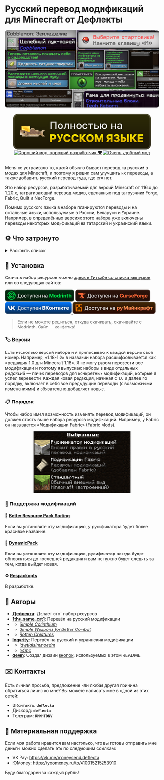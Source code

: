 # Русский перевод модификаций для Minecraft от Дефлекты

<div align="center">
    <img title="В будущем заменю эту картинку" src="Разное/preview2.png">
    <br>
    <br>
    <img title="Никак не связано с «Фаргус Мультимедия». Это просто добрая отсылка. Я работаю над переводами один с 2020 года, лишь изредка получая помощь от народа (хотелось бы, конечно, больше вклада от Интернета, но имеем, что имеем)." src="Разное/fargus_cozy_vector.svg">
    <a href="https://modrinth.com/mod/dynamicpack"><img title="Хороший мод, хороший разработчик ❤️" src="Разное/dynamicpack_vector.svg"></a>
    <a href="https://modrinth.com/mod/better-resource-pack-sorting"><img title="Очень удобный мод" src="Разное/brps_vector.svg"></a>
    <br>
    <br>
    <!--<a href="https://github.com/RushanM/Minecraft-Mods-Russian-Translation/wiki/%D0%9F%D0%BE%D0%BC%D0%BE%D1%89%D1%8C-%D1%81-%D0%BF%D0%B5%D1%80%D0%B5%D0%B2%D0%BE%D0%B4%D0%BE%D0%BC">
        <img height="38" src="Разное/translate.svg">
    </a>-->
</div>

Меня не устраивало то, какой обычно бывает перевод на русский в модах для Minecraft, и поэтому я решил сам улучшить их переводы, а также добавить русский перевод туда, где его нет.

Это набор ресурсов, разрабатываемый для версий Minecraft от 1.16.x до 1.20.x, затрагивающий перевод модов, сделанных под загрузчики Forge, Fabric, Quilt и NeoForge.

Помимо русского языка в наборе планируются переводы и на остальные языки, используемые в России, Беларуси и Украине. Например, в определённых версиях этого набора уже включены переводы некоторых модификаций на татарский и украинский языки.

## ⚙️ Что затронуто

<details>
<summary>Раскрыть список</summary>
<br>

* `1.16—1.20` — версии игры;
* 🌌 — модификации нет на эту версию.
* ❌ — перевода пока нет;
* ✅ — перевод готов.

| Модификация | 1.16 | 1.17 | 1.18 | 1.19 | 1.20 |
| - | - | - | - | - | - |
| [Additional Additions](https://modrinth.com/mod/addadd) | 🌌 | ❌ | ✅ Рус.<br>✅ Тат. | ✅ Рус.<br>✅ Тат. | ✅ Рус.
| [AFMP: A Few More Plushies](https://modrinth.com/mod/afmp) | 🌌 | 🌌 | 🌌 | ✅ Рус. | ❌
| [All the Fan Made Discs](https://modrinth.com/mod/all-the-fan-made-discs) | 🌌 | 🌌 | ❌ | ❌ | ✅ Рус.
| [Animatica](https://modrinth.com/mod/animatica) | 🌌 | ❌ | ❌ | ❌ | ✅ Рус.
| [AppleSkin](https://modrinth.com/mod/appleskin) | ✅ Рус. | ❌ | ❌ | ✅ Рус. | ❌
| [Applied Energistics 2](https://modrinth.com/mod/ae2) | ❌ | ✅ Рус. | ❌ | ❌ | ❌
| [Automatic Tool Swap](https://www.curseforge.com/minecraft/mc-mods/automatic-tool-swap) | ❌ | ✅ Рус. | ❌ | ❌ | ❌
| [Bad Wither No Cookie - Reloaded](https://modrinth.com/mod/bad-wither-no-cookie) | ❌ | ❌ | ❌ | ❌ | ✅ Рус.
| [Better Biome Blend](https://modrinth.com/mod/better-biome-blend) | ❌ | ✅ Рус. | ❌ | ❌ | 🌌
| [Better Mods Button](https://www.curseforge.com/minecraft/mc-mods/better-mods-button) | ❌ | ✅ Рус. | ❌ | ❌ | ❌
| [Botania](https://modrinth.com/mod/botania) | ❌ | ❌ | ❌ | ❌ | ❌
| [Bookshelf](https://modrinth.com/mod/bookshelf-lib) | ✅ Рус. | ❌ | ❌ | ❌ | ❌
| [Canvas Renderer](https://modrinth.com/mod/canvas) | 🌌 | ❌ | ❌ | ❌ | ❌
| [Catalogue](https://www.curseforge.com/minecraft/mc-mods/catalogue) | ✅ Рус. | ✅ Рус. | ❌ | ❌ | ❌
| [Cave Dweller](https://modrinth.com/mod/cave-dweller-fabric)<br>[Cave Dweller Evolved](https://modrinth.com/mod/cave-dweller-evolved) | ❌ | ❌ | ❌ | ✅ Рус. | ✅ Рус.
| [Chat Heads](https://modrinth.com/mod/chat-heads) | ❌ | ❌ | ❌ | ❌ | ✅ Рус.
| [Clear Despawn](https://modrinth.com/mod/cleardespawn) | ❌ | ❌ | ❌ | ❌ | ✅ Рус.
| [Cloth Config API](https://modrinth.com/mod/cloth-config) | ✅ Рус. | ❌ | ❌ | ❌ | ✅ Рус.
| [Cobblemon](https://modrinth.com/mod/cobblemon) | ❌ | ❌ | ❌ | ❌ | ❌
| [Configured](https://www.curseforge.com/minecraft/mc-mods/configured) | ❌ | ✅ Рус. | ❌ | ❌ | ❌
| [Controlling](https://modrinth.com/mod/controlling) | ❌ | ❌ | ❌ | ✅ Рус. | ❌
| [Cosmetic Armor Reworked](https://www.curseforge.com/minecraft/mc-mods/cosmetic-armor-reworked) | ❌ | ✅ Рус. | ❌ | ❌ | ❌
| [Cosmetic Armor](https://modrinth.com/mod/cosmetic-armor) | ❌ | ❌ | ❌ | ❌ | ✅ Рус.
| [CreRaces](https://modrinth.com/mod/creraces) | ❌ | ❌ | ❌ | ❌ | ❌
| [Delightful Creators](https://modrinth.com/mod/delightful-creators-fabric) | ❌ | ❌ | ❌ | ❌ | ❌
| [Domestication Innovation](https://www.curseforge.com/minecraft/mc-mods/domestication-innovation) | ❌ | ❌ | ✅ Рус. | ❌ | ❌
| [Dynamic FPS](https://modrinth.com/mod/dynamic-fps) | ❌ | ❌ | ❌ | ❌ | ✅ Рус.
| [e4mc](https://modrinth.com/mod/e4mc) | ❌ | ✅ Рус.<br>✅ Укр. | ✅ Рус.<br>✅ Укр. | ✅ Рус.<br>✅ Укр. | ✅ Рус.<br>✅ Укр. |
| [Enchantment Descriptions](https://www.curseforge.com/minecraft/mc-mods/enchantment-descriptions) | ❌ | ✅ Рус. | ❌ | ❌ | ❌
| [Endless Music](https://modrinth.com/mod/endless-music) | ❌ | ❌ | ❌ | ❌ | ✅ Рус.
| [Enhanced Attack Indicator](https://modrinth.com/mod/enhanced-attack-indicator) | ❌ | ❌ | ❌ | ❌ | ✅ Рус.
| [Entity Culling](https://modrinth.com/mod/entityculling) | ❌ | ❌ | ❌ | ❌ | ✅ Рус.
| [Fabric](https://fabricmc.net)<br>[Fabric API](https://modrinth.com/mod/fabric-api) | ✅ Рус. | ✅ Рус. | ✅ Рус. | ✅ Рус. | ✅ Рус.
| [FabricSkyBoxes Interop](https://modrinth.com/mod/fabricskyboxes-interop) | ❌ | ❌ | ❌ | ❌ | ✅ Рус.
| [FabricSkyBoxes](https://modrinth.com/mod/fabricskyboxes) | ❌ | ❌ | ❌ | ❌ | ✅ Рус.<br>✅ Тат.
| [FastWorkbench](https://www.curseforge.com/minecraft/mc-mods/fastworkbench) | ❌ | ❌ | ❌ | ❌ | ❌
| [Forge](https://files.minecraftforge.net/net/minecraftforge/forge) | ❌ | ❌ | ✅ Рус. | ✅ Рус. | ❌
| [Full Brightness Toggle](https://modrinth.com/mod/full-brightness-toggle) | ❌ | ❌ | ❌ | ❌ | ✅ Рус.
| [Idwtialsimmoedm](https://modrinth.com/mod/idwtialsimmoedm) | ❌ | ❌ | ✅ Рус. | ❌ | ✅ Рус.
| [Immersive Petroleum](https://www.curseforge.com/minecraft/mc-mods/immersive-petroleum) | ❌ | ❌ | ❌ | ❌ | ❌
| [Iris Shaders](https://modrinth.com/mod/iris) | ❌ | ❌ | ❌ | ❌ | ❌
| [Jade 🔍](https://modrinth.com/mod/jade) | ❌ | ❌ | ❌ | ❌ | ❌
| [Just Enough Advancements](https://www.curseforge.com/minecraft/mc-mods/jea) | ❌ | ❌ | ❌ | ❌ | ❌
| [Just Enough Resources](https://modrinth.com/mod/just-enough-resources-jer) | ❌ | ❌ | ❌ | ❌ | ❌
| [Kawaii Dishes](https://modrinth.com/mod/kawaii-dishes) | ❌ | ❌ | ❌ | ❌ | ❌
| [LibJF](https://modrinth.com/mod/libjf) | ❌ | ❌ | ❌ | ❌ | ✅ Рус.
| [Litematica](https://litematica.org) | ❌ | ❌ | ❌ | ✅ Рус. | ❌
| [Look](https://modrinth.com/mod/look) | ❌ | ❌ | ❌ | ❌ | ✅ Рус.
| [Loqui](https://loqui.imb11.dev) | 🌌 | 🌌 | 🌌 | ✅ Рус. | ✅ Рус.
| [Lucky Block](https://www.curseforge.com/minecraft/mc-mods/lucky-block) | ❌ | ❌ | ✅ Рус.<br>✅ Тат. | ❌ | ❌
| [Lycanthropy](https://modrinth.com/mod/lycanthropy) | ❌ | ❌ | ❌ | ❌ | ✅ Рус.
| [Make Bubbles Pop](https://modrinth.com/mod/make_bubbles_pop) | ❌ | ❌ | ❌ | ❌ | ✅ Рус.
| [MarbleGate's Exotic Enchantment: Flowing Agony](https://modrinth.com/mod/flowing-agony) | ❌ | ❌ | ❌ | ❌ | ❌
| [Mica](https://modrinth.com/mod/mica) | ❌ | ❌ | ❌ | ❌ | ✅ Рус.
| [Mod Menu](https://modrinth.com/mod/modmenu) | ❌ | ❌ | ✅ Рус. | ✅ Рус. | ✅ Рус.
| [More Music Discs](https://modrinth.com/mod/more-music-discs) | ❌ | ❌ | ❌ | ❌ | ✅ Рус.
| [NEEPMeat](https://modrinth.com/mod/neepmeat) | ❌ | ❌ | ❌ | ❌ | ❌
| [Neighborly](https://www.curseforge.com/minecraft/mc-mods/neighborly) | ❌ | ❌ | ❌ | ❌ | ❌
| [NeoForge](https://neoforged.net) | ❌ | ❌ | ❌ | ❌ | ❌
| [Nevermore!](https://modrinth.com/datapack/nevermore) | ❌ | ❌ | ❌ | ❌ | ❌
| [Raised](https://modrinth.com/mod/raised) | ❌ | ❌ | ❌ | ❌ | ❌
| [Rats](https://modrinth.com/mod/rats) | ❌ | ❌ | ❌ | ❌ | ❌
| [Regions Unexplored](https://modrinth.com/mod/regions-unexplored) | ❌ | ❌ | ❌ | ❌ | ❌
| [Respackopts](https://modrinth.com/mod/respackopts) | ❌ | ❌ | ❌ | ❌ | ✅ Рус.
| [Rotten Creatures](https://modrinth.com/mod/rottencreatures) | ❌ | ❌ | ✅ Рус. | ✅ Рус. | ❌
| [Roughly Enough Items](https://modrinth.com/mod/rei) | ❌ | ❌ | ❌ | ❌ | ❌
| [Simple Corinthium](https://www.curseforge.com/minecraft/mc-mods/simple-corinthium) | ❌ | ❌ | ✅ Рус. | ✅ Рус. | ❌
| [Simple Weapons for Better Combat](https://www.curseforge.com/minecraft/mc-mods/simple-weapons-for-better-combat) | ❌ | ❌ | ✅ Рус. | ✅ Рус. | ❌
| [Simply Status](https://modrinth.com/mod/simplystatus) | ❌ | ❌ | ❌ | ❌ | ✅ Рус.
| [Smooth Boot (Fabric)](https://modrinth.com/mod/smoothboot-fabric)<br>[Smooth Boot (Reloaded)](https://modrinth.com/mod/smooth-boot-reloaded) | ❌ | ❌ | ❌ | ✅ Рус. | ❌
| [Sodium Extra](https://modrinth.com/mod/sodium-extra) | ❌ | ❌ | ❌ | ❌ | ❌
| [Sodium](https://modrinth.com/mod/sodium) | ❌ | ✅ Рус. | ✅ Рус. | ✅ Рус. | ❌
| [Sulfur Based Weapon Development](https://modrinth.com/mod/sbwd) | 🌌 | 🌌 | 🌌 | ✅ Рус. | 🌌
| [Tech Reborn](https://www.curseforge.com/minecraft/mc-mods/techreborn) | ❌ | ❌ | ❌ | ❌ | ❌
| [The Dark Dweller](https://modrinth.com/mod/the-dark-dweller) | ❌ | ❌ | ❌ | ✅ Рус. | ❌
| [The Fellow Furries Mod](https://modrinth.com/mod/fellowfurriesmod) | ❌ | ❌ | ❌ | ❌ | ✅ Рус.
| [Thigh highs etc.](https://modrinth.com/mod/thigh-highs-etc) | ❌ | ❌ | ❌ | ❌ | ✅ Рус.
| [Title Fixer](https://modrinth.com/mod/title-fixer) | ❌ | ❌ | ❌ | ❌ | ✅ Рус.
| [Tool Stats](https://modrinth.com/mod/tool-stats) | ❌ | ❌ | ❌ | ❌ | ✅ Рус.
| [Touhou Little Maid](https://modrinth.com/mod/touhou-little-maid) | ❌ | ❌ | ❌ | ❌ | ❌

Список будет пополняться.

</details>

## 🚀 Установка

Скачать набор ресурсов можно [здесь в Гитхабе со списка выпусков](https://github.com/RushanM/Minecraft-Mods-Russian-Translation/releases) или со следующих сайтов:

<a href="https://modrinth.com/resourcepack/mods-ru">
    <img height="38" src="Разное/modrinth_compact_vector.svg">
</a>
<a href="https://www.curseforge.com/minecraft/texture-packs/mods-ru">
    <img height="38" src="Разное/curseforge_compact_vector.svg">
</a>
<a href="https://vk.com/demipr">
    <img height="38" src="Разное/vk_compact_vector.svg">
</a>
<a href="https://ru-minecraft.ru/bezdna/79004-russkiy-perevod-modifikaciy-ot-deflekty-116.html">
    <img height="38" src="Разное/rumc_compact_vector.svg">
</a>

> Если не можете решиться, откуда скачивать, скачивайте с Modrinth. Сайт — конфетка!

### 🏷️ Версии

Есть несколько версий набора и я приписываю к каждой версии свой номер. Например, «1.18-1.0» в названии набора расшифровывается как «редакция 1.0 для Minecraft 1.18». Я не могу разом перевести все модификации и поэтому я выпускаю наборы в виде отдельных *редакций* — пачек переводов для конкретных модификаций, которые я успел перевести. Каждая новая редакция, начиная с 1.0 и далее по порядку, включает в себя все предыдущие переводы (с возможными изменениями) и обязательно добавляет новые.

<!-- ### Скачивание

Поместите скачанный архив в папку resourcepacks в папке .minecraft.

Включите набор в игре. -->

### 📋 Порядок

Чтобы набор имел возможность изменять перевод модификаций, он должен стоять выше набора ресурсов модификаций. Например, у Fabric он называется «Модификации Fabric» (Fabric Mods).

<div align="center">
    <img title="Хаос, хаос!? Нет, нет! Порядок, порядок!" height="200" src="Разное/order.png">
</div>

### 🔁 Поддержка модификаций
#### 📃 [Better Resource Pack Sorting](https://modrinth.com/mod/better-resource-pack-sorting)
Если вы установите эту модификацию, у русификатора будет более красивое название.
#### 🔄 [DynamicPack](https://modrinth.com/mod/dynamicpack)
Если вы установите эту модификацию, русификатор всегда будет обновляться до последней редакции и вам не нужно будет следить за тем, когда выйдет новая.
#### ⚙️ [Respackopts](https://modrinth.com/mod/respackopts)
В разработке.

## 📛 Авторы

* [**Дефлекта**](https://github.com/RushanM): Делает этот набор ресурсов
* [**1the_same_cat1**](https://www.curseforge.com/members/1the_same_cat1): Перевёл на русский модификации 
* * [*Simple Corinthium*](https://www.curseforge.com/minecraft/mc-mods/simple-corinthium)
* * [*Simple Weapons for Better Combat*](https://www.curseforge.com/minecraft/mc-mods/simple-weapons-for-better-combat)
* * [*Rotten Creatures*](https://modrinth.com/mod/rottencreatures)
* [**Inqurity**](https://github.com/Inqurity): Перевёл на русский и украинский модификации
* * [*Idwtialsimmoedm*](https://modrinth.com/mod/idwtialsimmoedm)
* * [*e4mc*](https://modrinth.com/mod/e4mc)
* [**devin**](https://github.com/intergrav): Создал дизайн [кнопок](https://github.com/intergrav/devins-badges), используемых в этом README

## ✉️ Контакты
Есть личная просьба, предложение или любая другая причина обратиться лично ко мне? Вы можете написать мне в одной из этих сетей:
* ВКонтакте: **`deflecta`**
* Дискорд: **`deflecta`**
* Телеграм: **`RMKHTDNV`**

## 💝 Материальная поддержка

Если моя работа нравится вам настолько, что вы готовы отправить мне деньги, можно сделать это по следующим ссылкам:

* VK Pay: <https://vk.me/moneysend/deflecta>
* ЮMoney: <https://yoomoney.ru/to/410015215253910>

Буду благодарен за каждый рубль!
